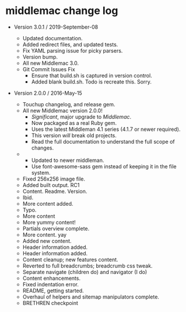 middlemac change log
====================

- Version 3.0.1 / 2019-September-08

  - Updated documentation.
  - Added redirect files, and updated tests.
  - Fix YAML parsing issue for picky parsers.
  - Version bump.
  - All new Middlemac 3.0.
  - Git Commit Issues Fix
      - Ensure that build.sh is captured in version control.
      - Added blank build.sh. Todo is recreate this. Sorry.

- Version 2.0.0 / 2016-May-15

  - Touchup changelog, and release gem.
  - All new Middlemac version 2.0.0!
      - _Significant_, major upgrade to _Middlemac_.
      - Now packaged as a real Ruby gem.
      - Uses the latest Middleman 4.1 series (4.1.7 or newer required).
      - This version _will_ break old projects.
      - Read the full documentation to understand the full scope of changes.
  - - Updated to newer middleman.
    - Use font-awesome-sass gem instead of keeping it in the file system.
  - Fixed 256x256 image file.
  - Added built output. RC1
  - Content. Readme. Version.
  - Ibid.
  - More content added.
  - Typo.
  - More content
  - More yummy content\!
  - Partials overview complete.
  - More content. yay
  - Added new content.
  - Header information added.
  - Header information added.
  - Content cleanup; new features content.
  - Reverted to full breadcrumbs; breadcrumb css tweak.
  - Separate navigate (children do) and navigator (I do)
  - Content enhancements.
  - Fixed indentation error.
  - README, getting started.
  - Overhaul of helpers and sitemap manipulators complete.
  - BRETHREN checkpoint
